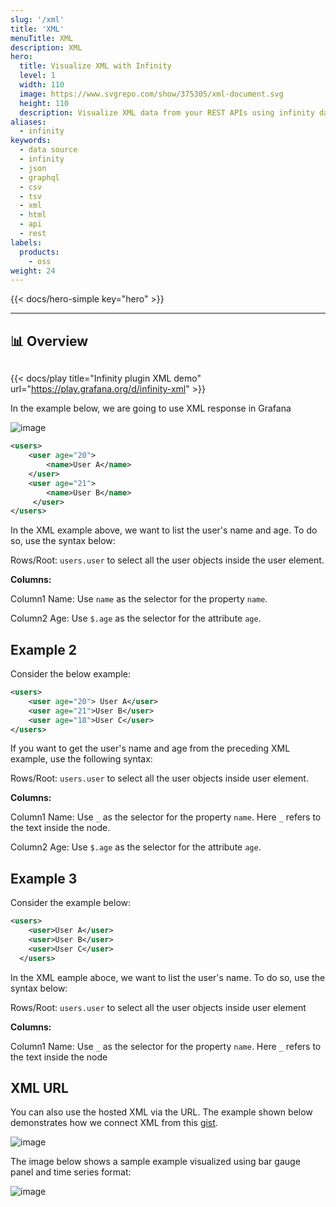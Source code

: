 ```yaml
---
slug: '/xml'
title: 'XML'
menuTitle: XML
description: XML
hero:
  title: Visualize XML with Infinity
  level: 1
  width: 110
  image: https://www.svgrepo.com/show/375305/xml-document.svg
  height: 110
  description: Visualize XML data from your REST APIs using infinity data source plugin
aliases:
  - infinity
keywords:
  - data source
  - infinity
  - json
  - graphql
  - csv
  - tsv
  - xml
  - html
  - api
  - rest
labels:
  products:
    - oss
weight: 24
---
```


{{< docs/hero-simple key="hero" >}}

<hr style="margin-bottom:30px"/>

## 📊 Overview

<div style="margin-bottom:30px"></div>

{{< docs/play title="Infinity plugin XML demo" url="https://play.grafana.org/d/infinity-xml" >}}

In the example below, we are going to use XML response in Grafana

![image](https://user-images.githubusercontent.com/153843/99292060-a0716e00-2838-11eb-9af8-cf87adfd8fd5.png#center)

```xml
<users>
    <user age="20">
        <name>User A</name>
    </user>
    <user age="21">
        <name>User B</name>
     </user>
</users>
```

In the XML example above, we want to list the user's name and age. To do so, use the syntax below:

Rows/Root: `users.user` to select all the user objects inside the user element.

**Columns:**

Column1 Name: Use `name` as the selector for the property `name`.

Column2 Age: Use `$.age` as the selector for the attribute `age`.

## Example 2

Consider the below example:

```xml
<users>
    <user age="20"> User A</user>
    <user age="21">User B</user>
    <user age="18">User C</user>
</users>
```

If you want to get the user's name and age from the preceding XML example, use the following syntax:

Rows/Root: `users.user` to select all the user objects inside user element.

**Columns:**

Column1 Name: Use `_` as the selector for the property `name`. Here `_` refers to the text inside the node.

Column2 Age: Use `$.age` as the selector for the attribute `age`.

## Example 3

Consider the example below:

```xml
<users>
    <user>User A</user>
    <user>User B</user>
    <user>User C</user>
  </users>
```

In the XML eample aboce, we want to list the user's name. To do so, use the syntax below:

Rows/Root: `users.user` to select all the user objects inside user element

**Columns:**

Column1 Name: Use `_` as the selector for the property `name`. Here `_` refers to the text inside the node

## XML URL

You can also use the hosted XML via the URL. The example shown below demonstrates how we connect XML from this [gist](https://gist.githubusercontent.com/yesoreyeram/655a362eed0f51be24e16d3f1127a31d/raw/aa58549a5cf9d06dae1204b5a09be5d651adc744/text.xml).

![image](https://user-images.githubusercontent.com/153843/99293208-39ed4f80-283a-11eb-831e-ae14d297a2f3.png#center)

The image below shows a sample example visualized using bar gauge panel and time series format:

![image](https://user-images.githubusercontent.com/153843/99294213-a9b00a00-283b-11eb-9b8b-26842c2bc69b.png#center)
